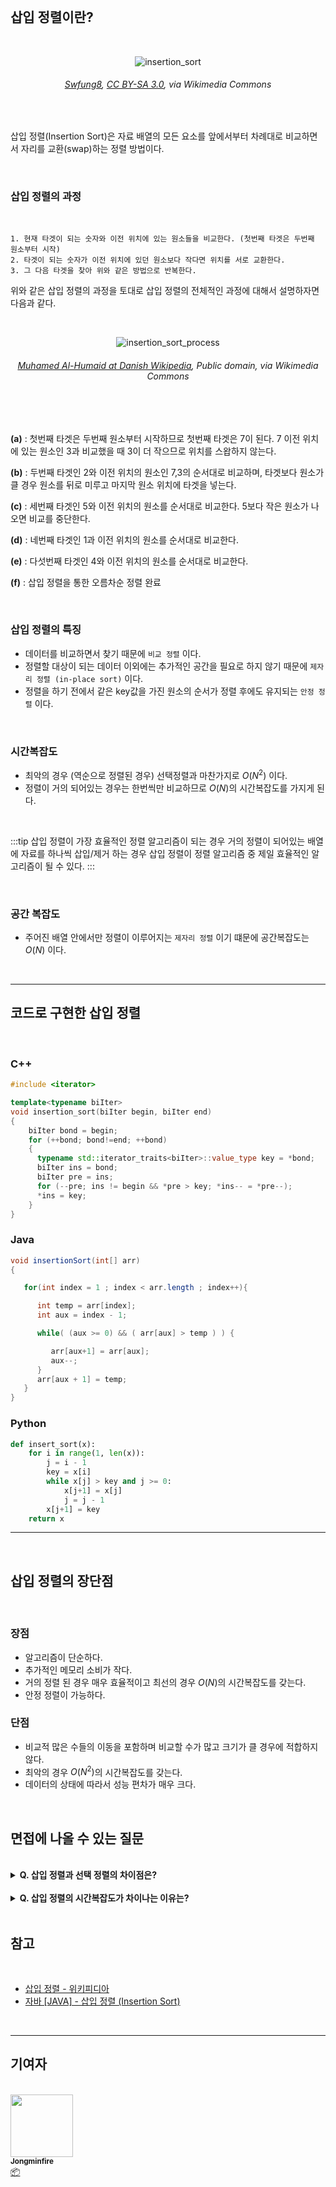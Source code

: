 <br/>

## 삽입 정렬이란?

<br/>

<div align='center'>

![insertion_sort](/img/algorithms/insertion_sort/insertion_sort.gif)

###### <a href="https://commons.wikimedia.org/wiki/File:Insertion-sort-example.gif">Swfung8</a>, <a href="https://creativecommons.org/licenses/by-sa/3.0">CC BY-SA 3.0</a>, via Wikimedia Commons

</div>

<br/>

삽입 정렬(Insertion Sort)은 자료 배열의 모든 요소를 앞에서부터 차례대로 비교하면서 자리를 교환(swap)하는 정렬 방법이다.

<br/>


### 삽입 정렬의 과정

<br/>

```
1. 현재 타겟이 되는 숫자와 이전 위치에 있는 원소들을 비교한다. (첫번째 타겟은 두번째 원소부터 시작)
2. 타겟이 되는 숫자가 이전 위치에 있던 원소보다 작다면 위치를 서로 교환한다.
3. 그 다음 타겟을 찾아 위와 같은 방법으로 반복한다.
```

위와 같은 삽입 정렬의 과정을 토대로 삽입 정렬의 전체적인 과정에 대해서 설명하자면 다음과 같다.

<br/>

<div align='center'>

![insertion_sort_process](/img/algorithms/insertion_sort/insertion_sort_process.png)

###### <a href="https://commons.wikimedia.org/wiki/File:Insertion_sort_001.PNG">Muhamed Al-Humaid at Danish Wikipedia</a>, Public domain, via Wikimedia Commons

<br/>

</div>

<br/>

**(a)** : 첫번째 타겟은 두번째 원소부터 시작하므로 첫번째 타겟은 7이 된다. 7 이전 위치에 있는 원소인 3과 비교했을 때 3이 더 작으므로 위치를 스왑하지 않는다. <br/>

**(b)** : 두번째 타겟인 2와 이전 위치의 원소인 7,3의 순서대로 비교하며, 타겟보다 원소가 클 경우 원소를 뒤로 미루고 마지막 원소 위치에 타겟을 넣는다. <br/>

**(c)** : 세번째 타겟인 5와 이전 위치의 원소를 순서대로 비교한다. 5보다 작은 원소가 나오면 비교를 중단한다.

**(d)** : 네번째 타겟인 1과 이전 위치의 원소를 순서대로 비교한다. <br/>

**(e)** : 다섯번째 타겟인 4와 이전 위치의 원소를 순서대로 비교한다. <br/>

**(f)** : 삽입 정렬을 통한 오름차순 정렬 완료

<br/>

### 삽입 정렬의 특징

- 데이터를 비교하면서 찾기 때문에 `비교 정렬` 이다.
- 정렬할 대상이 되는 데이터 이외에는 추가적인 공간을 필요로 하지 않기 때문에 `제자리 정렬 (in-place sort)` 이다.
- 정렬을 하기 전에서 같은 key값을 가진 원소의 순서가 정렬 후에도 유지되는 `안정 정렬` 이다.

<br/>

### 시간복잡도

- 최악의 경우 (역순으로 정렬된 경우) 선택정렬과 마찬가지로 $O(N^2)$ 이다.
- 정렬이 거의 되어있는 경우는 한번씩만 비교하므로 $O(N)$의 시간복잡도를 가지게 된다.

<br/>

:::tip 삽입 정렬이 가장 효율적인 정렬 알고리즘이 되는 경우
거의 정렬이 되어있는 배열에 자료를 하나씩 삽입/제거 하는 경우 삽입 정렬이 정렬 알고리즘 중 제일 효율적인 알고리즘이 될 수 있다.
:::

<br/>

### 공간 복잡도

- 주어진 배열 안에서만 정렬이 이루어지는 `제자리 정렬` 이기 떄문에 공간복잡도는 $O(N)$ 이다.

<br/>

---

## 코드로 구현한 삽입 정렬

<br/>

### C++ 

```cpp
#include <iterator>

template<typename biIter>
void insertion_sort(biIter begin, biIter end)
{
    biIter bond = begin;
    for (++bond; bond!=end; ++bond)
    {
      typename std::iterator_traits<biIter>::value_type key = *bond;
      biIter ins = bond;
      biIter pre = ins;
      for (--pre; ins != begin && *pre > key; *ins-- = *pre--);
      *ins = key;
    }
}
```


### Java

```java
void insertionSort(int[] arr)
{

   for(int index = 1 ; index < arr.length ; index++){

      int temp = arr[index];
      int aux = index - 1;

      while( (aux >= 0) && ( arr[aux] > temp ) ) {

         arr[aux+1] = arr[aux];
         aux--;
      }
      arr[aux + 1] = temp;
   }
}
```


### Python

```python
def insert_sort(x):
	for i in range(1, len(x)):
		j = i - 1
		key = x[i]
		while x[j] > key and j >= 0:
			x[j+1] = x[j]
			j = j - 1
		x[j+1] = key
	return x
```

---

<br/>

## 삽입 정렬의 장단점

<br/>

### 장점

- 알고리즘이 단순하다.
- 추가적인 메모리 소비가 작다.
- 거의 정렬 된 경우 매우 효율적이고 최선의 경우 $O(N)$의 시간복잡도를 갖는다.
- 안정 정렬이 가능하다.


### 단점

- 비교적 많은 수들의 이동을 포함하며 비교할 수가 많고 크기가 클 경우에 적합하지 않다.
- 최악의 경우 $O(N^2)$의 시간복잡도를 갖는다.
- 데이터의 상태에 따라서 성능 편차가 매우 크다.


<br/>

## 면접에 나올 수 있는 질문

<br/>

<details>
<summary><strong> Q. 삽입 정렬과 선택 정렬의 차이점은?</strong></summary>
<div markdown="1">
<br/>

> A. 삽입 정렬은 선택 정렬과 다르게 **안정 정렬**이고 최선의 경우 $O(N)$의 시간복잡도를 가진다는 장점이 있다.

</div>
</details>

<br />

<details>
<summary><strong> Q. 삽입 정렬의 시간복잡도가 차이나는 이유는?</strong></summary>
<div markdown="1">
<br/>

> A. 삽입 정렬은 이전의 원소와 타겟 원소를 비교하면서 규칙에 맞지 않는 경우 다음 타겟으로 넘어가기 때문에 주어진 요소에 따라 다른 시간복잡도를 갖게 된다.

</div>
</details>

<br />


## 참고

<br />

-   [삽입 정렬 - 위키피디아](https://ko.wikipedia.org/wiki/%EC%82%BD%EC%9E%85_%EC%A0%95%EB%A0%AC)
-   [자바 [JAVA] - 삽입 정렬 (Insertion Sort)](https://st-lab.tistory.com/179)

<br />

---

## 기여자

<br />

<td align="center">
	<a href="http://jongminfire.dev">
		<img src="https://avatars.githubusercontent.com/u/51112542?v=4?s=100" width="100px;" alt="" />
		<br />
		<sub>
			<b>Jongminfire</b>
		</sub>
	</a>
	<br />
	<a href="#platform-Jongminfire" title="Packaging/porting to new platform">
		📦
	</a>
</td>

